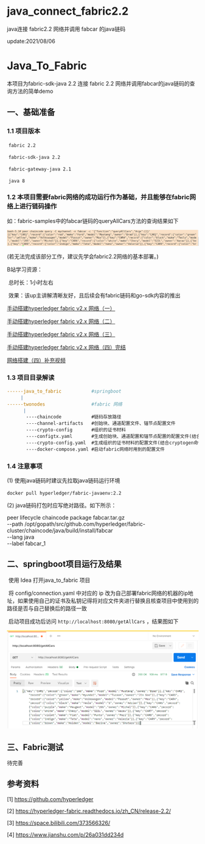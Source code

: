 # java_connect_fabric2.2
java连接 fabric2.2 网络并调用 fabcar 的java链码

update:2021/08/06

# Java_To_Fabric

本项目为fabric-sdk-java 2.2 连接 fabric 2.2 网络并调用fabcar的java链码的查询方法的简单demo

## 一、基础准备

### 1.1 项目版本

​	`fabric 2.2`

​	`fabric-sdk-java 2.2 `

​	`fabric-gateway-java 2.1`

​	`java 8`



### 1.2 本项目需要fabric网络的成功运行作为基础，并且能够在fabric网络上进行链码操作

如：fabric-samples中的fabcar链码的queryAllCars方法的查询结果如下

<img src="./iamges/image-20210724172456561.png"/>

(若无法完成该部分工作，建议先学会fabric2.2网络的基本部署。)

B站学习资源：

​      总时长：1小时左右

​      效果：该up主讲解清晰友好，且后续会有fabric链码和go-sdk内容的推出

[手动搭建hyperledger fabric v2.x 网络（一）](https://www.bilibili.com/video/BV1EK411F7zM)

[手动搭建hyperledger fabric v2.x 网络（二）](https://www.bilibili.com/video/BV1nK4y1K7s6)

[手动搭建hyperledger fabric v2.x 网络（三）](https://www.bilibili.com/video/BV1Rh411U7CR)

[手动搭建hyperledger fabric v2.x 网络（四）完结](https://www.bilibili.com/video/BV1EK4y1o73U)

[网络搭建（四）补充视频](https://www.bilibili.com/video/BV1py4y147ni)



### 1.3 项目目录解读

```yaml
------java_to_fabric           #springboot
     |
------twonodes                 #fabric 网络
      |
       ----chaincode           #链码存放路径
       ----channel-artifacts   #创始块、通道配置文件、锚节点配置文件
       ----crypto-config       #组织的证书材料
       ----configtx.yaml       #生成创始块、通道配置和锚节点配置的配置文件(结合configtxgen使用)
       ----crypto-config.yaml  #生成组织的证书材料的配置文件(结合cryptogen命令使用)
       ----docker-compose.yaml #启动fabric网络时用到的配置文件
```



### 1.4 注意事项

(1) 使用java链码时建议先拉取java链码运行环境

`docker pull hyperledger/fabric-javaenv:2.2`

(2) java链码打包时应写绝对路径。如下所示：

peer lifecycle chaincode package fabcar.tar.gz \
  --path /opt/gopath/src/github.com/hyperledger/fabric-cluster/chaincode/java/build/install/fabcar \
  --lang java \
  --label fabcar_1



## 二、springboot项目运行及结果

​	使用 Idea 打开java_to_fabric 项目

​	将 config/connection.yaml 中对应的 ip 改为自己部署fabric网络的机器的ip地址，如果使用自己的证书及私钥记得将对应文件夹进行替换且核查项目中使用到的路径是否与自己替换后的路径一致

​	启动项目成功后访问  `http://localhost:8080/getAllCars` ，结果图如下

<img src="./iamges/image-20210724182630567.png"/>



## 三、Fabric测试

待完善



## 参考资料

[1] https://github.com/hyperledger

[2] https://hyperledger-fabric.readthedocs.io/zh_CN/release-2.2/

[3] https://space.bilibili.com/373566326/

[4] https://www.jianshu.com/p/26a031dd234d